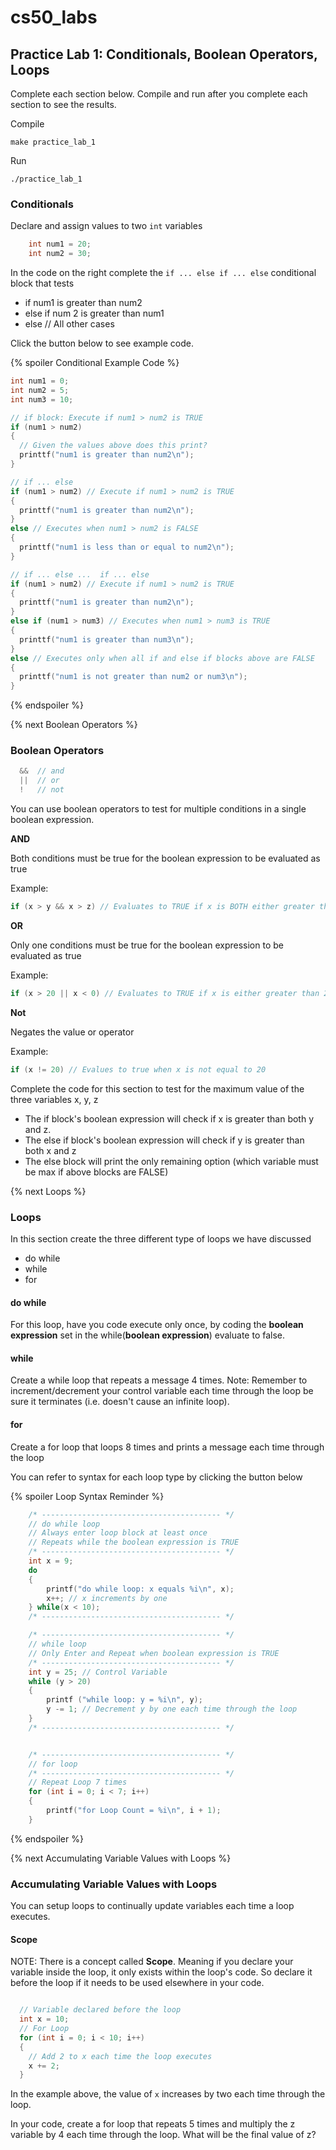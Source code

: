 # cs50_labs
## Practice Lab 1: Conditionals, Boolean Operators, Loops

Complete each section below.
Compile and run after you complete each section to see the results.

Compile
```
make practice_lab_1
```

Run
```
./practice_lab_1
```

### Conditionals 

Declare and assign values to two `int` variables

```c
    int num1 = 20;
    int num2 = 30;
```

In the code on the right complete the `if ... else if ... else` conditional block
that tests 
  - if num1 is greater than num2
  - else if num 2 is greater than num1
  - else // All other cases 

Click the button below to see example code.

{% spoiler Conditional Example Code %}

```c
int num1 = 0;
int num2 = 5;
int num3 = 10;

// if block: Execute if num1 > num2 is TRUE 
if (num1 > num2)
{
  // Given the values above does this print?
  printtf("num1 is greater than num2\n");
}

// if ... else
if (num1 > num2) // Execute if num1 > num2 is TRUE 
{
  printtf("num1 is greater than num2\n");
}
else // Executes when num1 > num2 is FALSE  
{
  printtf("num1 is less than or equal to num2\n");
}

// if ... else ...  if ... else
if (num1 > num2) // Execute if num1 > num2 is TRUE 
{
  printtf("num1 is greater than num2\n");
}
else if (num1 > num3) // Executes when num1 > num3 is TRUE  
{
  printtf("num1 is greater than num3\n");
}
else // Executes only when all if and else if blocks above are FALSE
{
  printtf("num1 is not greater than num2 or num3\n");
}

```
{% endspoiler %}

{% next Boolean Operators %}

### Boolean Operators

```c
  &&  // and
  ||  // or
  !   // not
```

You can use boolean operators to test for multiple conditions in a single boolean expression.

**AND**

Both conditions must be true for the boolean expression to be evaluated as true

Example:
```c
if (x > y && x > z) // Evaluates to TRUE if x is BOTH either greater than y AND greater than z
```

**OR**

Only one conditions must be true for the boolean expression to be evaluated as true

Example: 
```c
if (x > 20 || x < 0) // Evaluates to TRUE if x is either greater than 20 or less than 0
```

**Not**

Negates the value or operator

Example:
```c
if (x != 20) // Evalues to true when x is not equal to 20
```
Complete the code for this section to test for the maximum value of the three variables x, y, z
  - The if block's boolean expression will check if x is greater than both y and z.
  - The else if block's boolean expression will check if y is greater than both x and z
  - The else block will print the only remaining option (which variable must be max if above blocks are FALSE)

{% next Loops %}
### Loops

In this section create the three different type of loops we have discussed

  - do while
  - while
  - for

#### do while
For this loop, have you code execute only once, by coding the **boolean expression** set in the while(**boolean expression**)
evaluate to false.

#### while
Create a while loop that repeats a message 4 times.
Note: Remember to increment/decrement your control variable each time through the loop be sure it terminates (i.e. doesn't cause an infinite loop).


#### for
Create a for loop that loops 8 times and prints a message each time through the loop 

You can refer to syntax for each loop type by clicking the button below  

{% spoiler Loop Syntax Reminder %}

```c
    /* ---------------------------------------- */
    // do while loop
    // Always enter loop block at least once
    // Repeats while the boolean expression is TRUE
    /* ---------------------------------------- */
    int x = 9;
    do
    {
        printf("do while loop: x equals %i\n", x);
        x++; // x increments by one
    } while(x < 10);
    /* ---------------------------------------- */

    /* ---------------------------------------- */
    // while loop
    // Only Enter and Repeat when boolean expression is TRUE
    /* ---------------------------------------- */
    int y = 25; // Control Variable 
    while (y > 20)
    {
        printf ("while loop: y = %i\n", y);
        y -= 1; // Decrement y by one each time through the loop
    }
    /* ---------------------------------------- */


    /* ---------------------------------------- */
    // for loop
    /* ---------------------------------------- */
    // Repeat Loop 7 times
    for (int i = 0; i < 7; i++)
    {
        printf("for Loop Count = %i\n", i + 1);
    }
```

{% endspoiler %}

{% next Accumulating Variable Values with Loops %}
### Accumulating Variable Values with Loops

You can setup loops to continually update variables each time a loop executes.

#### Scope 

NOTE: There is a concept called **Scope**. Meaning if you declare your variable inside the loop,
it only exists within the loop's code. So declare it before the loop if it needs to be used
elsewhere in your code. 

```c

  // Variable declared before the loop
  int x = 10; 
  // For Loop
  for (int i = 0; i < 10; i++)
  {
    // Add 2 to x each time the loop executes
    x += 2;
  }
```
In the example above,  the value of `x` increases by two each time through the loop.

In your code, create a for loop that repeats 5 times and multiply the z variable by 4 each time through the loop. 
What will be the final value of z?





